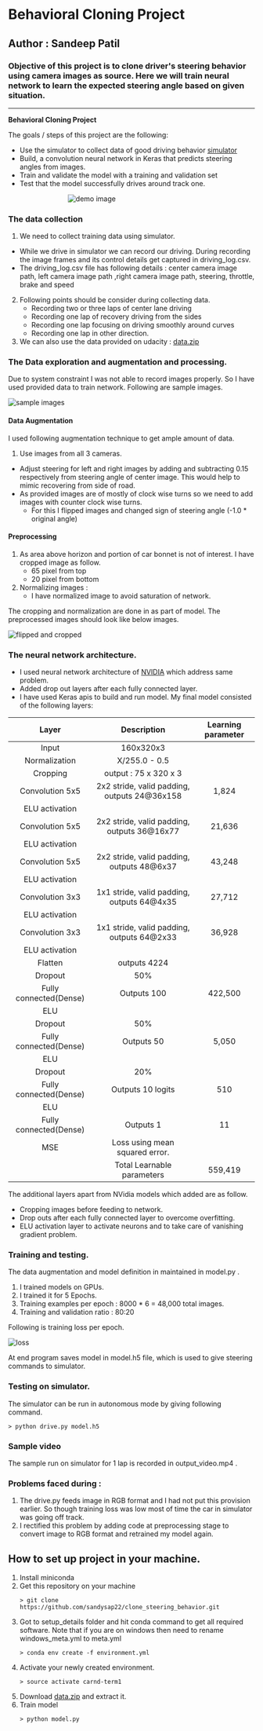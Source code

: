 # **Behavioral Cloning Project** 

## Author : Sandeep Patil

### Objective of this project is to clone driver's steering behavior using camera images as source. Here we will train neural network to learn the expected steering angle based on given situation. 


---

**Behavioral Cloning Project**

The goals / steps of this project are the following:
* Use the simulator to collect data of good driving behavior [simulator](https://s3.amazonaws.com/video.udacity-data.com/topher/2017/February/5894ea69_beta-simulator-windows/beta-simulator-windows.zip)
* Build, a convolution neural network in Keras that predicts steering angles from images.
* Train and validate the model with a training and validation set
* Test that the model successfully drives around track one.

[//]: # (Image References)

[sample_images]: ./sample_images/original_images.png "sample images"
[flip_cropped]: ./sample_images/flip_and_crop_images.png "flip cropped"
[loss]: ./sample_images/training_loss.png "flip cropped"
[gif_image]: ./sample_images/demo.gif "demo gif"

&nbsp;&nbsp;&nbsp;&nbsp;&nbsp;&nbsp;&nbsp;&nbsp;&nbsp;&nbsp;&nbsp;&nbsp;&nbsp;&nbsp;&nbsp;&nbsp;&nbsp;&nbsp;&nbsp;&nbsp;&nbsp;&nbsp;&nbsp;&nbsp;&nbsp;&nbsp;&nbsp;&nbsp;&nbsp;&nbsp; ![demo image][gif_image]


### The data collection 

1. We need to collect training data using simulator. 
 * While we drive in simulator we can record our driving. During recording the image frames and its control details get captured in driving_log.csv.
 * The driving_log.csv file has following details : center camera image path, left camera image path ,right camera image path, steering, throttle, brake and	speed
2. Following points should be consider during collecting data. 
   * Recording two or three laps of center lane driving
   * Recording one lap of recovery driving from the sides
   * Recording one lap focusing on driving smoothly around curves
   * Recording one lap in other direction.
3. We can also use the data provided on udacity : [ data.zip ](https://s3.amazonaws.com/video.udacity-data.com/topher/2016/December/584f6edd_data/data.zip)


### The Data exploration and augmentation and processing. 

Due to system constraint I was not able to record images properly. So I have used provided data to train network. Following are sample images.

![sample images][sample_images] 

#### Data Augmentation
I used following augmentation technique to get ample amount of data. 

1. Use images from all 3 cameras.
  * Adjust steering for left and right images by adding and subtracting 0.15 respectively from steering angle of center image. This would help to mimic recovering from side of road.
* As provided images are of mostly of clock wise turns so we need to add images with counter clock wise turns.
   * For this I flipped images and changed sign of steering angle (-1.0 * original angle)

#### Preprocessing

1. As area above horizon and portion of car bonnet is not of interest. I have cropped image as follow.
   * 65 pixel from top
   * 20 pixel from bottom
2. Normalizing images :
   * I have normalized image to avoid saturation of network.
   
The cropping and normalization are done in as part of model. The preprocessed images should look like below images.

![flipped and cropped][flip_cropped]
   
### The neural network architecture.

* I used neural network architecture of [NVIDIA](https://arxiv.org/pdf/1604.07316v1.pdf) which address same problem.
* Added drop out layers after each fully connected layer. 
* I have used Keras apis to build and run model. My final model consisted of the following layers:

| Layer         		|     Description	        					| Learning parameter |
|:---------------------:|:---------------------------------------------:| :-----------------:|
| Input         		| 160x320x3                   					|                    |
| Normalization 		| X/255.0 - 0.5                                 |                    |
| Cropping         		| output : 75 x 320 x 3        					|                    |
| Convolution 5x5     	| 2x2 stride, valid padding, outputs 24@36x158 	|      1,824         |
| ELU activation        |												|                    |
| Convolution 5x5     	| 2x2 stride, valid padding, outputs 36@16x77 	|     21,636         |  
| ELU activation        |												|                    |
| Convolution 5x5     	| 2x2 stride, valid padding, outputs 48@6x37 	|     43,248         |
| ELU activation        |												|                    |
| Convolution 3x3	    | 1x1 stride, valid padding, outputs 64@4x35    |     27,712         |
| ELU activation        |												|                    |
| Convolution 3x3	    | 1x1 stride, valid padding, outputs 64@2x33    |     36,928         |
| ELU activation        |												|                    |
| Flatten  	      		| outputs 4224				 					|                    |
| Dropout				| 50%											|                    | 
| Fully connected(Dense)| Outputs 100  									|    422,500         |
| ELU					|												|                    |
| Dropout				| 50%											|                    | 
| Fully connected(Dense)| Outputs 50  									|      5,050         |
| ELU					|												|                    | 
| Dropout				| 20%											|                    |
| Fully connected(Dense)| Outputs 10 logits 							|        510         | 
| ELU					|												|                    | 
| Fully connected(Dense)| Outputs 1         							|         11         | 
| MSE				    | Loss using mean squared error.                |                    |
|                       |       Total Learnable parameters              |    559,419         |     

The additional layers apart from NVidia models which added are as follow.
* Cropping images before feeding to network.
* Drop outs after each fully connected layer to overcome overfitting.
* ELU activation layer to activate neurons and to take care of vanishing gradient problem.

### Training and testing.
The data augmentation and model definition in maintained in model.py .
1. I trained models on GPUs.
2. I trained it for 5 Epochs.
3. Training examples per epoch : 8000 * 6 = 48,000 total images.
4. Training and validation ratio : 80:20


Following is training loss per epoch.

![loss][loss]

At end program saves model in model.h5 file, which is used to give steering commands to simulator.

### Testing on simulator.
The simulator can be run in autonomous mode by giving following command.

    
    > python drive.py model.h5
    
### Sample video 
The sample run on simulator for 1 lap is recorded in output_video.mp4 .
    
### Problems faced during :
1. The drive.py feeds image in RGB format and I had not put this provision earlier. So though training loss was low most of time the car in simulator was going off track. 
2. I rectified this problem by adding code at preprocessing stage to convert image to RGB format and retrained my model again.

## How to set up project in your machine. 

1. Install miniconda
2. Get this repository on your machine 
    ```
    > git clone https://github.com/sandysap22/clone_steering_behavior.git
    ```
3. Got to setup_details folder and hit conda command to get all required software. Note that if you are on windows then need to rename windows_meta.yml to meta.yml
    ```
    > conda env create -f environment.yml
    ```
4. Activate your newly created environment.
    ```
    > source activate carnd-term1
    ```
5. Download  [data.zip](https://s3.amazonaws.com/video.udacity-data.com/topher/2016/December/584f6edd_data/data.zip) and extract it.
6. Train model 
    ```
    > python model.py
    ```

